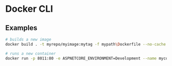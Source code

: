 # Docker CLI

## Examples

```bash
# builds a new image
docker build . -t myrepo/myimage:mytag -f mypath\Dockerfile --no-cache

# runs a new container
docker run -p 8011:80 -e ASPNETCORE_ENVIRONMENT=Development --name mycontainername myrepo/myimage:mytag
```
